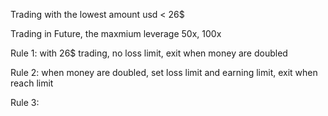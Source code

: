 Trading with the lowest amount usd < 26$

Trading in Future, the maxmium leverage 50x, 100x

Rule 1: with 26$ trading, no loss limit, exit when money are doubled

Rule 2: when money are doubled, set loss limit and earning limit, exit when reach limit

Rule 3: 


